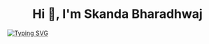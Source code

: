 <h1 align="center"> Hi 👋, I'm Skanda Bharadhwaj</h1>

[![Typing SVG](https://readme-typing-svg.herokuapp.com?font=Fira+Code&weight=700&pause=1000&background=00000043&center=true&vCenter=true&lines=Penetration+Tester;Full+Stack+Developer;CTF+player;Programmer)](https://git.io/typing-svg)
